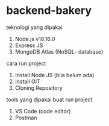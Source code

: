 # backend-bakery

teknologi yang dipakai 
1. Node.js v18.16.0
2. Express JS
3. MongoDB Atlas (NoSQL- database)

cara run project
1. Install Node JS (bila belum ada)
2. Install GIT
3. Cloning Repository 

tools yang dipakai buat run project
1. VS Code (code editor)
2. Postman 

